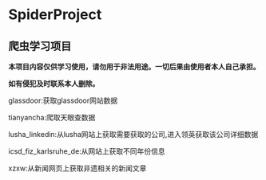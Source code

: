 # SpiderProject

## 爬虫学习项目

**本项目内容仅供学习使用，请勿用于非法用途。一切后果由使用者本人自己承担。**

**如有侵犯及时联系本人删除。**

glassdoor:获取glassdoor网站数据

tianyancha:爬取天眼查数据

lusha_linkedin:从lusha网站上获取需要获取的公司,进入领英获取该公司详细数据

icsd_fiz_karlsruhe_de:从网站上获取不同年份信息

xzxw:从新闻网页上获取非遗相关的新闻文章

